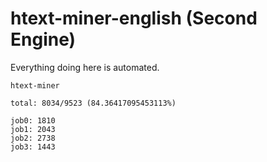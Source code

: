 # htext-miner-english (Second Engine)

Everything doing here is automated.

```
htext-miner

total: 8034/9523 (84.36417095453113%)

job0: 1810
job1: 2043
job2: 2738
job3: 1443
```